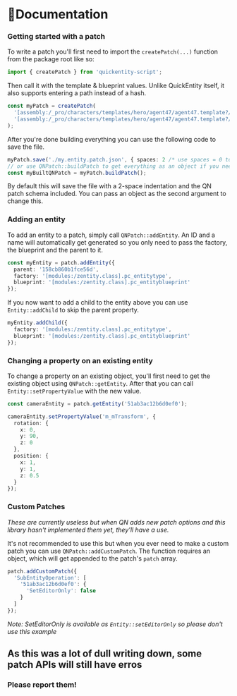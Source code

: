 # 📝Documentation

### Getting started with a patch
To write a patch you'll first need to import the ```createPatch(...)``` function from the package root like so:
```ts
import { createPatch } from 'quickentity-script';
```
Then call it with the template & blueprint values. Unlike QuickEntity itself, it also supports entering a path instead of a hash.
```ts
const myPatch = createPatch(
  '[assembly:/_pro/characters/templates/hero/agent47/agent47.template?/agent47_default.entitytemplate].pc_entitytype',
  '[assembly:/_pro/characters/templates/hero/agent47/agent47.template?/agent47_default.entitytemplate].pc_entityblueprint'
);
```
After you're done building everything you can use the following code to save the file.
```ts
myPatch.save('./my.entity.patch.json', { spaces: 2 /* use spaces = 0 to not format at all */ });
// or use QNPatch::buildPatch to get everything as an object if you need to do more with it
const myBuiltQNPatch = myPatch.buildPatch();
```
By default this will save the file with a 2-space indentation and the QN patch schema included. You can pass an object as the second argument to change this.

### Adding an entity
To add an entity to a patch, simply call `QNPatch::addEntity`. An ID and a name will automatically get generated so you only need to pass the factory, the blueprint and the parent to it.
```ts
const myEntity = patch.addEntity({
  parent: '158cb860b1fce56d',
  factory: '[modules:/zentity.class].pc_entitytype',
  blueprint: '[modules:/zentity.class].pc_entityblueprint'
});
```
If you now want to add a child to the entity above you can use ```Entity::addChild``` to skip the parent property.
```ts
myEntity.addChild({
  factory: '[modules:/zentity.class].pc_entitytype',
  blueprint: '[modules:/zentity.class].pc_entityblueprint'
});
```

### Changing a property on an existing entity
To change a property on an existing object, you'll first need to get the existing object using ```QNPatch::getEntity```. After that you can call ```Entity::setPropertyValue``` with the new value.
```ts
const cameraEntity = patch.getEntity('51ab3ac12b6d0ef0');

cameraEntity.setPropertyValue('m_mTransform', {
  rotation: {
    x: 0,
    y: 90,
    z: 0
  },
  position: {
    x: 1,
    y: 1,
    z: 0.5
  }
});
```

### Custom Patches
*These are currently useless but when QN adds new patch options and this library hasn't implemented them yet, they'll have a use.*

It's not recommended to use this but when you ever need to make a custom patch you can use ```QNPatch::addCustomPatch```. The function requires an object, which will get appended to the patch's ```patch``` array.
```ts
patch.addCustomPatch({
  'SubEntityOperation': [
    '51ab3ac12b6d0ef0': {
      'SetEditorOnly': false
    }
  ]
});
```
*Note: SetEditorOnly is available as ```Entity::setEditorOnly``` so please don't use this example*

## As this was a lot of dull writing down, some patch APIs will still have erros
### Please report them!

